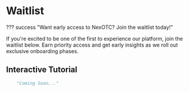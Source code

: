# Waitlist

??? success "Want early access to NexOTC? Join the waitlist today!"

If you're excited to be one of the first to experience our platform, join the waitlist below. Earn priority access and get early insights as we roll out exclusive onboarding phases.

<h2>Interactive Tutorial</h2>

``` py hl_lines="1"
	"Coming Soon..."
```
[comment]: # (Add Embed from Guideflow once the waitlist and referral mechanisms are implemented.)